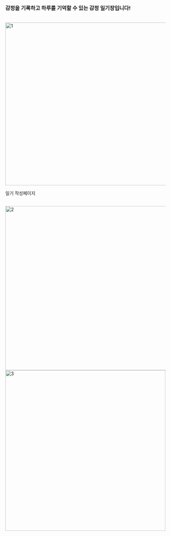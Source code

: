 # 

### 감정을 기록하고 하루를 기억할 수 있는 감정 일기장입니다! 

<br />

<img width="510" alt="1" src="https://github.com/dev-kimgoeun/Diary/assets/148428523/3fe17b0b-2821-4c2b-9cce-14e14db5a294">

<br />

일기 작성페이지 

<br />

<img width="514" alt="2" src="https://github.com/dev-kimgoeun/Diary/assets/148428523/d0b5092a-09ac-41df-9fee-4e437612321f">

<br />

<img width="503" alt="3" src="https://github.com/dev-kimgoeun/Diary/assets/148428523/85edabce-6754-4d8f-ac35-3f3beb4bbd3b">

<br />


